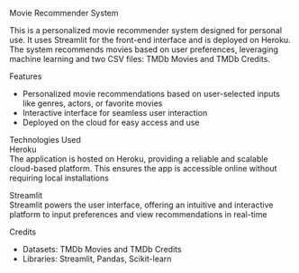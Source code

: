 Movie Recommender System  

This is a personalized movie recommender system designed for personal use. It uses Streamlit for the front-end interface and is deployed on Heroku. The system recommends movies based on user preferences, leveraging machine learning and two CSV files: TMDb Movies and TMDb Credits.  

Features  
- Personalized movie recommendations based on user-selected inputs like genres, actors, or favorite movies  
- Interactive interface for seamless user interaction  
- Deployed on the cloud for easy access and use  

Technologies Used  
Heroku  
The application is hosted on Heroku, providing a reliable and scalable cloud-based platform. This ensures the app is accessible online without requiring local installations  

Streamlit  
Streamlit powers the user interface, offering an intuitive and interactive platform to input preferences and view recommendations in real-time  

Credits  
- Datasets: TMDb Movies and TMDb Credits  
- Libraries: Streamlit, Pandas, Scikit-learn  
